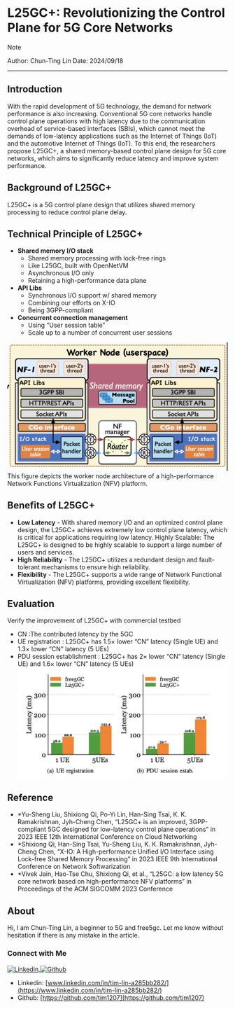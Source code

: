 # L25GC+: Revolutionizing the Control Plane for 5G Core Networks
>[!NOTE]
> Author: Chun-Ting Lin
> Date: 2024/09/18
---

## Introduction
With the rapid development of 5G technology, the demand for network performance is also increasing. Conventional 5G core networks handle control plane operations with high latency due to the communication overhead of service-based interfaces (SBIs), which cannot meet the demands of low-latency applications such as the Internet of Things (IoT) and the automotive Internet of Things (IoT). To this end, the researchers propose L25GC+, a shared memory-based control plane design for 5G core networks, which aims to significantly reduce latency and improve system performance.

## Background of L25GC+
L25GC+ is a 5G control plane design that utilizes shared memory processing to reduce control plane delay.

## Technical Principle of L25GC+
- **Shared memory I/O stack** 
    - Shared memory processing with lock-free rings
    - Like L25GC, built with OpenNetVM
    - Asynchronous I/O only
    - Retaining a high-performance data plane
- **API Libs** 
    - Synchronous I/O support w/ shared memory
    - Combining our efforts on X-IO
    - Being 3GPP-compliant
- **Concurrent connection management** 
    - Using “User session table”
    - Scale up to a number of concurrent user sessions

![work-node](./work-node.png)
This figure depicts the worker node architecture of a high-performance Network Functions Virtualization (NFV) platform.


## Benefits of L25GC+
- **Low Latency** -
With shared memory I/O and an optimized control plane design, the L25GC+ achieves extremely low control plane latency, which is critical for applications requiring low latency.
Highly Scalable: The L25GC+ is designed to be highly scalable to support a large number of users and services.
- **High Reliability** -
The L25GC+ utilizes a redundant design and fault-tolerant mechanisms to ensure high reliability.
- **Flexibility** -
The L25GC+ supports a wide range of Network Functional Virtualization (NFV) platforms, providing excellent flexibility.

## Evaluation
Verify the improvement of L25GC+ with commercial
testbed
- CN :The contributed latency by the 5GC
- UE registration : L25GC+ has 1.5× lower “CN” latency (Single UE) and 1.3× lower “CN” latency (5 UEs)
- PDU session establishment : L25GC+ has 2× lower “CN” latency (Single UE) and 1.6× lower “CN” latency (5 UEs)
![latency](./latency.png)


## Reference
- *Yu-Sheng Liu, Shixiong Qi, Po-Yi Lin, Han-Sing Tsai, K. K. Ramakrishnan, Jyh-Cheng Chen, “L25GC+ is an improved, 3GPP-compliant 5GC designed for low-latency control plane operations” in 2023 IEEE 12th International Conference on Cloud Networking
- *Shixiong Qi, Han-Sing Tsai, Yu-Sheng Liu, K. K. Ramakrishnan, Jyh-Cheng Chen, “X-IO: A High-performance Unified I/O Interface using Lock-free Shared Memory Processing” in 2023 IEEE 9th International Conference on Network Softwarization
- *Vivek Jain, Hao-Tse Chu, Shixiong Qi, et al., “L25GC: a low latency 5G core network based on high-performance NFV platforms” in Proceedings of the ACM SIGCOMM 2023 Conference

## About
Hi, I am Chun-Ting Lin, a beginner to 5G and free5gc. Let me know without hesitation if there is any mistake in the article.

### Connect with Me

<p align="left">
<a href="www.linkedin.com/in/tim-lin-a285bb282/" target="blank">
 <img align="center"
    src="https://raw.githubusercontent.com/rahuldkjain/github-profile-readme-generator/master/src/images/icons/Social/linked-in-alt.svg"
    alt="Linkedin" height="30" width="40" />
</a>
<a href="https://github.com/KunLee76" target="blank">
   <img align="center"
      src="https://raw.githubusercontent.com/rahuldkjain/github-profile-readme-generator/master/src/images/icons/Social/github.svg"
      alt="Github" height="30" width="40" />
</a>
</p>

- Linkedin: [www.linkedin.com/in/tim-lin-a285bb282/](https://www.linkedin.com/in/tim-lin-a285bb282/)
- Github: [https://github.com/tim1207](https://github.com/tim1207)
